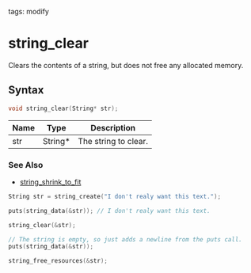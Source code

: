 tags: modify

# string_clear

Clears the contents of a string, but does not free any allocated memory.

## Syntax

```c
void string_clear(String* str);
```

| Name | Type | Description |
| --- | --- | --- |
| str | String* | The string to clear. |

### See Also

* [string_shrink_to_fit](string_shrink_to_fit.md)

```c
String str = string_create("I don't realy want this text.");

puts(string_data(&str)); // I don't realy want this text.

string_clear(&str);

// The string is empty, so just adds a newline from the puts call.
puts(string_data(&str));

string_free_resources(&str);
```